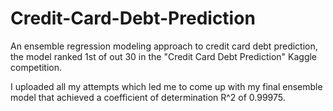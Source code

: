 # Credit-Card-Debt-Prediction
An ensemble regression modeling approach to credit card debt prediction, the model ranked 1st of out 30 in the  "Credit Card Debt Prediction" Kaggle competition.

I uploaded all my attempts which led me to come up with my final ensemble model that achieved a coefficient of determination R^2 of 0.99975.
